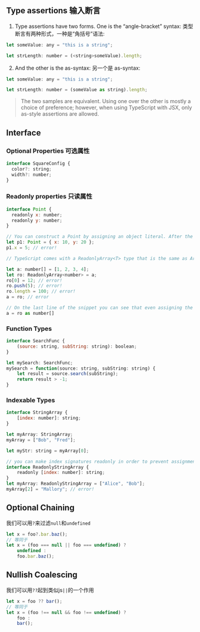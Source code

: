 ## Type assertions 输入断言

1. Type assertions have two forms. One is the “angle-bracket” syntax: 类型断言有两种形式，一种是“角括号”语法:

```js
let someValue: any = "this is a string";

let strLength: number = (<string>someValue).length;
```

2. And the other is the as-syntax: 另一个是 as-syntax:

```js
let someValue: any = "this is a string";

let strLength: number = (someValue as string).length;
```

>The two samples are equivalent. Using one over the other is mostly a choice of preference; however, when using TypeScript with JSX, only as-style assertions are allowed.

## Interface

### Optional Properties 可选属性

```js
interface SquareConfig {
  color?: string;
  width?: number;
}
```

### Readonly properties 只读属性

```js
interface Point {
  readonly x: number;
  readonly y: number;
}

// You can construct a Point by assigning an object literal. After the assignment, x and y can’t be changed.
let p1: Point = { x: 10, y: 20 };
p1.x = 5; // error!

// TypeScript comes with a ReadonlyArray<T> type that is the same as Array<T> with all mutating methods removed, so you can make sure you don’t change your arrays after creation:

let a: number[] = [1, 2, 3, 4];
let ro: ReadonlyArray<number> = a;
ro[0] = 12; // error!
ro.push(5); // error!
ro.length = 100; // error!
a = ro; // error

// On the last line of the snippet you can see that even assigning the entire ReadonlyArray back to a normal array is illegal. You can still override it with a type assertion, though:
a = ro as number[]
```

### Function Types

```js
interface SearchFunc {
    (source: string, subString: string): boolean;
}

let mySearch: SearchFunc;
mySearch = function(source: string, subString: string) {
    let result = source.search(subString);
    return result > -1;
}
```

### Indexable Types

```js
interface StringArray {
    [index: number]: string;
}

let myArray: StringArray;
myArray = ["Bob", "Fred"];

let myStr: string = myArray[0];

// you can make index signatures readonly in order to prevent assignment to their indices:
interface ReadonlyStringArray {
    readonly [index: number]: string;
}
let myArray: ReadonlyStringArray = ["Alice", "Bob"];
myArray[2] = "Mallory"; // error!
```

## Optional Chaining

我们可以用`?`来过滤`null`和`undefined`

```ts
let x = foo?.bar.baz();
// 等同于
let x = (foo === null || foo === undefined) ?
    undefined :
    foo.bar.baz();
```

## Nullish Coalescing 

我们可以用`??`起到类似js`||`的一个作用

```ts
let x = foo ?? bar();
// 等同于
let x = (foo !== null && foo !== undefined) ?
    foo :
    bar();
```